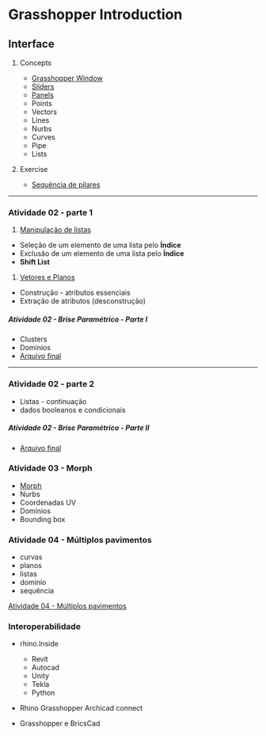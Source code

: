 # Grasshopper Introduction


## Interface

1. Concepts

   - [Grasshopper Window](./gh_interface/gh_inter.md)
   - [Sliders](./Slider/Slider_config.md)
   - [Panels](./Panels/Painel_config.MD)
   - Points
   - Vectors
   - Lines
   - Nurbs
   - Curves
   - Pipe
   - Lists    


1. Exercise 

   - [Sequência de pilares](./gh_pilares/gh_pilares.md)

_______

### Atividade 02 - parte 1

1. [Manipulação de listas](./gh_list_intro/gh_list_basics.md)

  - Seleção de um elemento de uma lista pelo **Índice**
  - Exclusão de um elemento de uma lista pelo **Índice**
  - **Shift List**

1. [Vetores e Planos](./gh_vect_plane/vect_plane_basics.md)

  - Construção - atributos essenciais
  - Extração de atributos (desconstrução)

##### Atividade 02 - Brise Paramétrico - Parte I

 - Clusters
 - Domínios
 - [Arquivo final](./gh_brise/brise_parametrico_2021.gh)

_______

### Atividade 02 - parte 2

 - Listas - continuação
 - dados booleanos e condicionais

##### Atividade 02 - Brise Paramétrico - Parte II
 - [Arquivo final](./gh_brise/brise_parametrico_2021b.gh)

### Atividade 03 - Morph

 - [Morph](./gh_morph/gh_morph.md)
 - Nurbs
 - Coordenadas UV
 - Domínios
 - Bounding box

### Atividade 04 - Múltiplos pavimentos

 - curvas
 - planos
 - listas
 - domínio
 - sequência

  [Atividade 04 - Múltiplos pavimentos](./gh_multi_pav/gh_multi_pav.md)

### Interoperabilidade

 - rhino.Inside
   - Revit
   - Autocad
   - Unity
   - Tekla
   - Python

 - Rhino Grasshopper Archicad connect
 - Grasshopper e BricsCad


